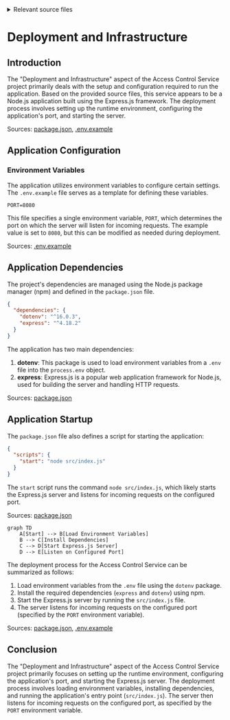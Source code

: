 <details>
<summary>Relevant source files</summary>

The following files were used as context for generating this wiki page:

- [package.json](https://github.com/aanickode/access-control-service/blob/main/package.json)
- [.env.example](https://github.com/aanickode/access-control-service/blob/main/.env.example)
</details>

# Deployment and Infrastructure

## Introduction

The "Deployment and Infrastructure" aspect of the Access Control Service project primarily deals with the setup and configuration required to run the application. Based on the provided source files, this service appears to be a Node.js application built using the Express.js framework. The deployment process involves setting up the runtime environment, configuring the application's port, and starting the server.

Sources: [package.json](), [.env.example]()

## Application Configuration

### Environment Variables

The application utilizes environment variables to configure certain settings. The `.env.example` file serves as a template for defining these variables.

```
PORT=8080
```

This file specifies a single environment variable, `PORT`, which determines the port on which the server will listen for incoming requests. The example value is set to `8080`, but this can be modified as needed during deployment.

Sources: [.env.example]()

## Application Dependencies

The project's dependencies are managed using the Node.js package manager (npm) and defined in the `package.json` file.

```json
{
  "dependencies": {
    "dotenv": "^16.0.3",
    "express": "^4.18.2"
  }
}
```

The application has two main dependencies:

1. **dotenv**: This package is used to load environment variables from a `.env` file into the `process.env` object.
2. **express**: Express.js is a popular web application framework for Node.js, used for building the server and handling HTTP requests.

Sources: [package.json]()

## Application Startup

The `package.json` file also defines a script for starting the application:

```json
{
  "scripts": {
    "start": "node src/index.js"
  }
}
```

The `start` script runs the command `node src/index.js`, which likely starts the Express.js server and listens for incoming requests on the configured port.

Sources: [package.json]()

```mermaid
graph TD
    A[Start] --> B[Load Environment Variables]
    B --> C[Install Dependencies]
    C --> D[Start Express.js Server]
    D --> E[Listen on Configured Port]
```

The deployment process for the Access Control Service can be summarized as follows:

1. Load environment variables from the `.env` file using the `dotenv` package.
2. Install the required dependencies (`express` and `dotenv`) using npm.
3. Start the Express.js server by running the `src/index.js` file.
4. The server listens for incoming requests on the configured port (specified by the `PORT` environment variable).

Sources: [package.json](), [.env.example]()

## Conclusion

The "Deployment and Infrastructure" aspect of the Access Control Service project primarily focuses on setting up the runtime environment, configuring the application's port, and starting the Express.js server. The deployment process involves loading environment variables, installing dependencies, and running the application's entry point (`src/index.js`). The server then listens for incoming requests on the configured port, as specified by the `PORT` environment variable.